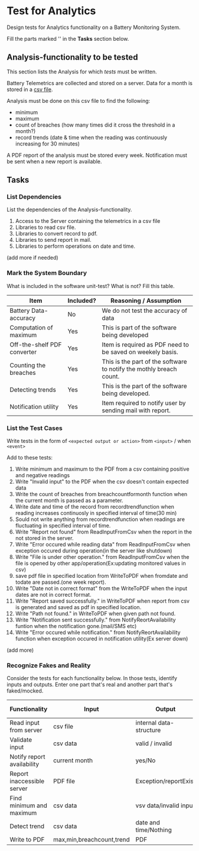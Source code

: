 # Test for Analytics

Design tests for Analytics functionality on a Battery Monitoring System.

Fill the parts marked '' in the **Tasks** section below.

## Analysis-functionality to be tested

This section lists the Analysis for which _tests_ must be written.

Battery Telemetrics are collected and stored on a server.
Data for a month is stored in a [csv file](https://en.wikipedia.org/wiki/Comma-separated_values).

Analysis must be done on this csv file to find the following:
- minimum
- maximum
- count of breaches (how many times did it cross the threshold in a month?)
- record trends (date & time when the reading was continuously increasing for 30 minutes)

A PDF report of the analysis must be stored every week.
Notification must be sent when a new report is available.

## Tasks

### List Dependencies

List the dependencies of the Analysis-functionality.

1. Access to the Server containing the telemetrics in a csv file
1. Libraries to read csv file.
2. Libraries to convert record to pdf.
3. Libraries to send report in mail.
4. Libraries to perform operations on date and time.


(add more if needed)

### Mark the System Boundary

What is included in the software unit-test? What is not? Fill this table.

| Item                      | Included?     | Reasoning / Assumption
|---------------------------|---------------|---
Battery Data-accuracy       | No            | We do not test the accuracy of data
Computation of maximum      | Yes           | This is part of the software being developed
Off-the-shelf PDF converter | Yes           | Item is required as PDF need to be saved on weekely basis.
Counting the breaches       | Yes           | This is the part of the software to notify the mothly breach count.
Detecting trends            | Yes           | This is the part of the software  being developed.
Notification utility        | Yes           | Item required to notify user by sending mail with report.

### List the Test Cases

Write tests in the form of `<expected output or action>` from `<input>` / when `<event>`

Add to these tests:

1. Write minimum and maximum to the PDF from a csv containing positive and negative readings
2. Write "Invalid input" to the PDF when the csv doesn't contain expected data
3. Write the count of breaches from breachcountformonth function  when the current month is passed as a parameter.
4. Write date and time of the record from recordtrendfunction when reading increases continuosly in specified interval of time(30 min)
5. Sould not write anything from recordtrendfunction when readings are fluctuating in specified interval of time.
6. Write "Report not found" from ReadInputFromCsv when the report in the not stored in the server.
7. Write "Error occured while reading data" from ReadInputFromCsv when exception occured during operation(in the server like shutdown)
8. Write "File is under other operation." from ReadInputFromCsv when the file is opened by other app/operation(Ex:updating monitored values in csv)
9. save pdf file in specified location from WriteToPDF when fromdate and todate are passed.(one week report).
10. Write "Date not in correct format" from the WriteToPDF when the input dates are not in correct format.
11. Write "Report saved successfully." in WriteToPDF when report from csv is generated and saved as pdf in specified location.
12. Write "Path not found." in WriteToPDF when given path not found.
13. Write "Notification sent successfully." from NotifyReortAvailability funtion when the notification gone.(mail/SMS etc)
14. Write "Error occured while notification." from NotifyReortAvailability function when exception occured in notification utility(Ex server down)


(add more)

### Recognize Fakes and Reality

Consider the tests for each functionality below.
In those tests, identify inputs and outputs.
Enter one part that's real and another part that's faked/mocked.


| Functionality            | Input                     | Output                      | Faked/mocked part
|--------------------------|--------------             |-----------------------------|---
Read input from server     | csv file                  | internal data-structure     | Fake the server store
Validate input             | csv data                  | valid / invalid             | None - it's a pure function
Notify report availability | current month             | yes/No                      | Fake the report 
Report inaccessible server | PDF file                  | Exception/reportExist       | mock the server report
Find minimum and maximum   | csv data                  | vsv data/invalid input      | fake
Detect trend               | csv data                  | date and time/Nothing       |fake
Write to PDF               | max,min,breachcount,trend | PDF                         | mock
